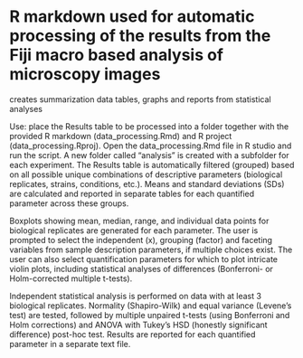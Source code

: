 # R markdown used for automatic processing of the results from the Fiji macro based analysis of microscopy images
creates summarization data tables, graphs and reports from statistical analyses

Use: place the Results table to be processed into a folder together with the provided R markdown (data_processing.Rmd) and R project (data_processing.Rproj). Open the data_processing.Rmd file in R studio and run the script. A new folder called “analysis” is created with a subfolder for each experiment. The Results table is automatically filtered (grouped) based on all possible unique combinations of descriptive parameters (biological replicates, strains, conditions, etc.). Means and standard deviations (SDs) are calculated and reported in separate tables for each quantified parameter across these groups.

Boxplots showing mean, median, range, and individual data points for biological replicates are generated for each parameter. The user is prompted to select the independent (x), grouping (factor) and faceting variables from sample description parameters, if multiple choices exist. The user can also select quantification parameters for which to plot intricate violin plots, including statistical analyses of differences (Bonferroni- or Holm-corrected multiple t-tests).

Independent statistical analysis is performed on data with at least 3 biological replicates. Normality (Shapiro-Wilk) and equal variance (Levene’s test) are tested, followed by multiple unpaired t-tests (using Bonferroni and Holm corrections) and ANOVA with Tukey’s HSD (honestly significant difference) post-hoc test. Results are reported for each quantified parameter in a separate text file.
